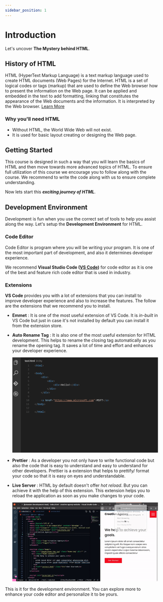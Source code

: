 ```yaml
---
sidebar_position: 1
---
```


# Introduction

Let's uncover **The Mystery behind HTML**.

## History of HTML

HTML (HyperText Markup Language) is a text markup language used to create HTML documents (Web Pages) for the Internet. HTML is a set of logical codes or tags (markup) that are used to define the Web browser how to present the information on the Web page. It can be applied and embedded in the text to add formatting, linking that constitutes the appearance of the Web documents and the information. It is interpreted by the Web browser. [Learn More](https://computenepal.com/html-the-language-of-the-web-everything-to-know-as-introduction-computenepal/)

### Why you'll need HTML

- Without HTML, the World Wide Web will not exist.
- It is used for basic layout creating or designing the Web page.

## Getting Started

This course is designed in such a way that you will learn the basics of HTML and then move towards more advanced topics of HTML. To ensure full utilization of this course we encourage you to follow along with the course. We recommend to write the code along with us to ensure complete understanding.

Now lets start this **_exciting journey of HTML_**.

## Development Environment

Development is fun when you use the correct set of tools to help you assist along the way. Let's setup the **Development Environment** for HTML.

### Code Editor

Code Editor is program where you will be writing your program. It is one of the most important part of development, and also it determines developer experience.

We recommend **Visual Studio Code ([VS Code](https://code.visualstudio.com/Download/))** for code editor as it is one of the best and feature rich code editor that is used in industry.

### Extensions

**VS Code** provides you with a lot of extensions that you can install to improve developer experience and also to increase the features. The follow are the extensions that we recommend you to install.

- **Emmet** : It is one of the most useful extension of VS Code. It is _in-built_ in VS Code but just in case it's not installed by default you can install it from the extension store.
- **Auto Rename Tag** : It is also one of the most useful extension for HTML development. This helps to rename the closing tag automatically as you rename the opening tag. It saves a lot of time and effort and enhances your developer experience.

  ![Preview](/gif/auto_rename_tag.gif)

- **Prettier** : As a developer you not only have to write functional code but also the code that is easy to understand and easy to understand for other developers. Prettier is a extension that helps to prettify/ format your code so that it is easy on eyes and understandable.

- **Live Server** : HTML by default doesn't offer _hot reload_. But you can achieve it with the help of this extension. This extension helps you to reload the application as soon as you make changes to your code.

  ![Preview](/gif/live_server.gif)

This is it for the development environment. You can explore more to enhance your code editor and personalize it to be yours.
